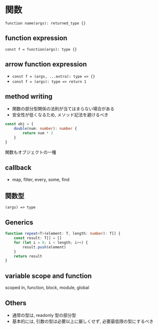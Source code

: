 # 関数

`function name(args): returned_type {}`

## function expression

`const f = function(args): type {}`

## arrow function expression

- `const f = (args, ...extra): type => {}`
- `const f = (args): type => return 1`

## method writing
- 関数の部分型関係の法則が当てはまらない場合がある
- 安全性が低くなるため, メソッド記法を避けるべき

```typescript
const obj = {
    double(num: number): number {
        return num * 2
    }
}
```

関数もオブジェクトの一種

## callback
- map, filter, every, some, find

## 関数型

`(args) => type`

## Generics
```typescript
function repeat<T>(element: T, length: number): T[] {
    const result: T[] = []
    for (let i = 0; i < length; i++) {
        result.push(element)
    }
    return result
}
```

## variable scope and function

scoped in, function, block, module, global

## Others

- 通常の型は, readonly 型の部分型
- 基本的には, 引数の型は必要以上に厳しくせず, 必要最低限の型にするべき
